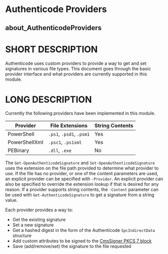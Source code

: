 # Authenticode Providers
## about_AuthenticodeProviders

# SHORT DESCRIPTION
Authenticode uses custom providers to provide a way to get and set signatures in various file types.
This document goes through the basic provider interface and what providers are currently supported in this module.

# LONG DESCRIPTION
Currently the following providers have been implemented in this module.

|Provider|File Extensions|String Contents|
|-|-|-|
|PowerShell|`.ps1`, `.psd1`, `.psm1`|Yes|
|PowerShellXml|`.psc1`, `.ps1xml`|Yes|
|PEBinary|`.dll`, `.exe`|No|

The `Get-OpenAuthenticodeSignature` and `Set-OpenAuthenticodeSignature` uses the extension on the file path provided to determine what provider to use.
If the file has no provider, or one of the content parameters are used, an explicit provider can be specified with `-Provider`.
An explicit provider can also be specified to override the extension lookup if that is desired for any reason.
If a provider supports string contents, the `-Content` parameter can be used with `Get-AuthenticodeSignature` to get a signature from a string value.

Each provider provides a way to:

* Get the existing signature
* Set a new signature
* Get a hashed digest in the form of the Authenticode `SpcIndirectData` structure
* Add custom attributes to be signed to the [CmsSigner PKCS 7 block](https://learn.microsoft.com/en-us/dotnet/api/system.security.cryptography.pkcs.cmssigner?view=dotnet-plat-ext-7.0)
* Save (add/remove/set) the signature to the file requested

